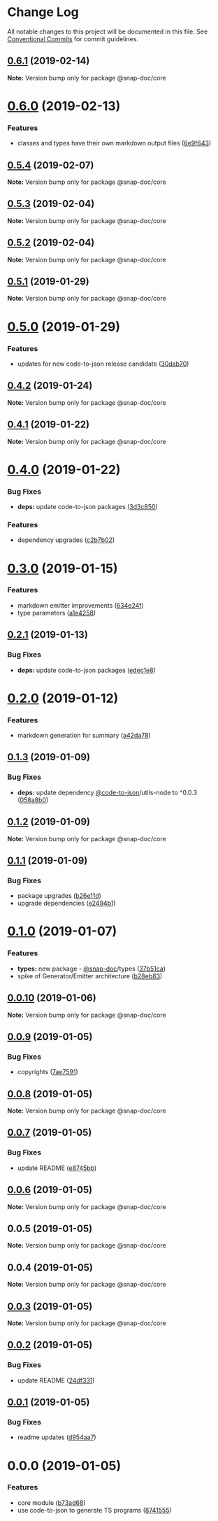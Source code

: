 # Change Log

All notable changes to this project will be documented in this file.
See [Conventional Commits](https://conventionalcommits.org) for commit guidelines.

## [0.6.1](https://github.com/snap-doc/snap-doc/compare/@snap-doc/core@0.6.0...@snap-doc/core@0.6.1) (2019-02-14)

**Note:** Version bump only for package @snap-doc/core





# [0.6.0](https://github.com/snap-doc/snap-doc/compare/@snap-doc/core@0.5.4...@snap-doc/core@0.6.0) (2019-02-13)


### Features

* classes and types have their own markdown output files ([6e9f643](https://github.com/snap-doc/snap-doc/commit/6e9f643))





## [0.5.4](https://github.com/snap-doc/snap-doc/compare/@snap-doc/core@0.5.3...@snap-doc/core@0.5.4) (2019-02-07)

**Note:** Version bump only for package @snap-doc/core





## [0.5.3](https://github.com/snap-doc/snap-doc/compare/@snap-doc/core@0.5.2...@snap-doc/core@0.5.3) (2019-02-04)

**Note:** Version bump only for package @snap-doc/core





## [0.5.2](https://github.com/snap-doc/snap-doc/compare/@snap-doc/core@0.5.1...@snap-doc/core@0.5.2) (2019-02-04)

**Note:** Version bump only for package @snap-doc/core





## [0.5.1](https://github.com/snap-doc/snap-doc/compare/@snap-doc/core@0.5.0...@snap-doc/core@0.5.1) (2019-01-29)

**Note:** Version bump only for package @snap-doc/core





# [0.5.0](https://github.com/snap-doc/snap-doc/compare/@snap-doc/core@0.4.2...@snap-doc/core@0.5.0) (2019-01-29)


### Features

* updates for new code-to-json release candidate ([30dab70](https://github.com/snap-doc/snap-doc/commit/30dab70))





## [0.4.2](https://github.com/snap-doc/snap-doc/compare/@snap-doc/core@0.4.1...@snap-doc/core@0.4.2) (2019-01-24)

**Note:** Version bump only for package @snap-doc/core





## [0.4.1](https://github.com/snap-doc/snap-doc/compare/@snap-doc/core@0.4.0...@snap-doc/core@0.4.1) (2019-01-22)

**Note:** Version bump only for package @snap-doc/core





# [0.4.0](https://github.com/snap-doc/snap-doc/compare/@snap-doc/core@0.3.0...@snap-doc/core@0.4.0) (2019-01-22)


### Bug Fixes

* **deps:** update code-to-json packages ([3d3c850](https://github.com/snap-doc/snap-doc/commit/3d3c850))


### Features

* dependency upgrades ([c2b7b02](https://github.com/snap-doc/snap-doc/commit/c2b7b02))





# [0.3.0](https://github.com/snap-doc/snap-doc/compare/@snap-doc/core@0.2.1...@snap-doc/core@0.3.0) (2019-01-15)


### Features

* markdown emitter improvements ([634e24f](https://github.com/snap-doc/snap-doc/commit/634e24f))
* type parameters ([a1e4258](https://github.com/snap-doc/snap-doc/commit/a1e4258))





## [0.2.1](https://github.com/snap-doc/snap-doc/compare/@snap-doc/core@0.2.0...@snap-doc/core@0.2.1) (2019-01-13)


### Bug Fixes

* **deps:** update code-to-json packages ([edec1e8](https://github.com/snap-doc/snap-doc/commit/edec1e8))





# [0.2.0](https://github.com/snap-doc/snap-doc/compare/@snap-doc/core@0.1.3...@snap-doc/core@0.2.0) (2019-01-12)


### Features

* markdown generation for summary ([a42da78](https://github.com/snap-doc/snap-doc/commit/a42da78))





## [0.1.3](https://github.com/snap-doc/snap-doc/compare/@snap-doc/core@0.1.2...@snap-doc/core@0.1.3) (2019-01-09)


### Bug Fixes

* **deps:** update dependency [@code-to-json](https://github.com/code-to-json)/utils-node to ^0.0.3 ([058a8b0](https://github.com/snap-doc/snap-doc/commit/058a8b0))





## [0.1.2](https://github.com/snap-doc/snap-doc/compare/@snap-doc/core@0.1.1...@snap-doc/core@0.1.2) (2019-01-09)

**Note:** Version bump only for package @snap-doc/core





## [0.1.1](https://github.com/snap-doc/snap-doc/compare/@snap-doc/core@0.1.0...@snap-doc/core@0.1.1) (2019-01-09)


### Bug Fixes

* package upgrades ([b26e11d](https://github.com/snap-doc/snap-doc/commit/b26e11d))
* upgrade dependencies ([e2494b1](https://github.com/snap-doc/snap-doc/commit/e2494b1))





# [0.1.0](https://github.com/snap-doc/snap-doc/compare/@snap-doc/core@0.0.10...@snap-doc/core@0.1.0) (2019-01-07)


### Features

* **types:** new package - [@snap-doc](https://github.com/snap-doc)/types ([37b51ca](https://github.com/snap-doc/snap-doc/commit/37b51ca))
* spike of Generator/Emitter architecture ([b28eb83](https://github.com/snap-doc/snap-doc/commit/b28eb83))





## [0.0.10](https://github.com/snap-doc/snap-doc/compare/@snap-doc/core@0.0.9...@snap-doc/core@0.0.10) (2019-01-06)

**Note:** Version bump only for package @snap-doc/core





## [0.0.9](https://github.com/snap-doc/snap-doc/compare/@snap-doc/core@0.0.8...@snap-doc/core@0.0.9) (2019-01-05)


### Bug Fixes

* copyrights ([7ae7591](https://github.com/snap-doc/snap-doc/commit/7ae7591))





## [0.0.8](https://github.com/snap-doc/snap-doc/compare/@snap-doc/core@0.0.7...@snap-doc/core@0.0.8) (2019-01-05)

**Note:** Version bump only for package @snap-doc/core





## [0.0.7](https://github.com/snap-doc/snap-doc/compare/@snap-doc/core@0.0.6...@snap-doc/core@0.0.7) (2019-01-05)


### Bug Fixes

* update README ([e8745bb](https://github.com/snap-doc/snap-doc/commit/e8745bb))





## [0.0.6](https://github.com/snap-doc/snap-doc/compare/@snap-doc/core@0.0.5...@snap-doc/core@0.0.6) (2019-01-05)

**Note:** Version bump only for package @snap-doc/core





## 0.0.5 (2019-01-05)

**Note:** Version bump only for package @snap-doc/core





## 0.0.4 (2019-01-05)

**Note:** Version bump only for package @snap-doc/core





## [0.0.3](https://github.com/snap-doc/snap-doc/compare/@snap-doc/core@0.0.2...@snap-doc/core@0.0.3) (2019-01-05)

**Note:** Version bump only for package @snap-doc/core





## [0.0.2](https://github.com/snap-doc/snap-doc/compare/@snap-doc/core@0.0.1...@snap-doc/core@0.0.2) (2019-01-05)


### Bug Fixes

* update README ([24df331](https://github.com/snap-doc/snap-doc/commit/24df331))





## [0.0.1](https://github.com/snap-doc/snap-doc/compare/@snap-doc/core@0.0.0...@snap-doc/core@0.0.1) (2019-01-05)


### Bug Fixes

* readme updates ([d954aa7](https://github.com/snap-doc/snap-doc/commit/d954aa7))





# 0.0.0 (2019-01-05)


### Features

* core module ([b73ad68](https://github.com/snap-doc/snap-doc/commit/b73ad68))
* use code-to-json to generate TS programs ([8741555](https://github.com/snap-doc/snap-doc/commit/8741555))
